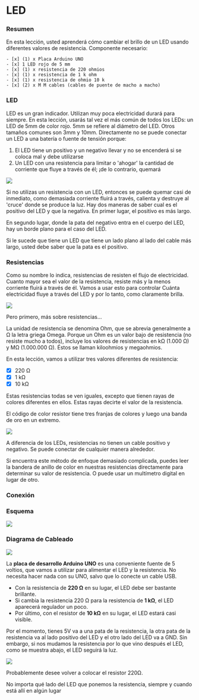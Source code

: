 # LED

### Resumen

En esta lección, usted aprenderá cómo cambiar el brillo de un LED usando diferentes valores  de resistencia.
Componente necesario:
```
- [x] (1) x Placa Arduino UNO
- [x] 1 LED rojo de 5 mm
- [x] (1) x resistencia de 220 ohmios
- [x] (1) x resistencia de 1 k ohm
- [x] (1) x resistencia de ohmio 10 k
- [x] (2) x M M cables (cables de puente de macho a macho)
```

### LED

LED es un gran indicador. Utilizan muy poca electricidad durará para siempre.  En esta lección, usarás tal vez el más común de todos los LEDs: un LED de 5mm de color rojo. 5mm se refiere al diámetro del LED. Otros tamaños comunes son 3mm y 10mm.  Directamente no se puede conectar un LED a una batería o fuente de tensión porque:

1) El  LED tiene un positivo y un negativo llevar y no se encenderá si se coloca mal y debe utilizarse
2) Un LED con una resistencia para limitar o 'ahogar' la cantidad de corriente que fluye a través de él; ¡de lo contrario, quemará

![](media/image53.jpeg)

Si no utilizas un resistencia con un LED, entonces se puede quemar casi de inmediato, como demasiada corriente fluirá a través, calienta y destruye al 'cruce' donde se produce la luz. Hay dos maneras de saber cual es el positivo del LED y que la negativa. En primer lugar, el positivo es más largo.

En segundo lugar, donde la pata del negativo entra en el cuerpo del LED, hay un borde plano para el caso del LED.

Si le sucede que tiene un LED que tiene un lado plano al lado del cable más largo, usted debe saber que la pata es el positivo.

### Resistencias

Como su nombre lo indica, resistencias de resisten el flujo de electricidad. Cuanto mayor sea el valor de la resistencia, resiste más y la menos corriente fluirá a través de él. Vamos a usar esto para controlar Cuánta electricidad fluye a través del LED y por lo tanto, como claramente brilla.

![](media/image54.jpeg)

Pero primero, más sobre resistencias...

La unidad de resistencia se denomina Ohm, que se abrevia generalmente a Ω la letra griega Omega. Porque un Ohm es un valor bajo de resistencia (no resiste mucho a todos), incluye los valores de resistencias en kΩ (1.000 Ω) y MΩ (1.000.000 Ω). Éstos se llaman kiloohmios y megaohmios.

En esta lección, vamos a utilizar tres valores diferentes de resistencia:

- [x] 220 Ω
- [x] 1 kΩ
- [x] 10 kΩ

Estas resistencias todas se ven iguales, excepto que tienen rayas de colores diferentes en ellos. Estas rayas decirte el valor de la resistencia.

El código de color resistor tiene tres franjas de colores y luego una banda de oro en un extremo.

![](media/image55.jpeg)

A diferencia de los LEDs, resistencias no tienen un cable positivo y negativo. Se puede conectar de cualquier manera alrededor.

Si encuentra este método de enfoque demasiado complicada, puedes leer la bandera de anillo de color en nuestras resistencias directamente para determinar su valor de resistencia. O puede usar un multímetro digital en lugar de otro.

### Conexión

### Esquema

![](media/image56.jpeg)

### Diagrama de Cableado

![](media/image57.jpeg)

La **placa de desarrollo Arduino UNO** es una conveniente fuente de 5 voltios, que vamos a utilizar para alimentar el LED y la resistencia. No necesita hacer nada con su UNO, salvo que lo conecte un cable USB.

- Con la resistencia de **220 Ω** en su lugar, el LED debe ser bastante brillante.
- Si cambia  la resistencia 220  Ω para la resistencia de **1 kΩ**, el LED aparecerá regulador un  poco.
- Por último, con el resistor de **10 kΩ** en su lugar, el LED estará casi visible.

Por el momento, tienes 5V va a una pata de la resistencia, la otra pata de la resistencia va al lado positivo del LED y el otro lado del LED va a GND. Sin embargo, si nos mudamos la resistencia por lo que vino después el LED, como se muestra abajo, el LED seguirá la luz.

![](img/2022-12-05-16-15-28.png)

Probablemente desee volver a colocar el resistor 220Ω.

No importa qué lado del LED que ponemos la resistencia, siempre y cuando está allí en algún lugar

